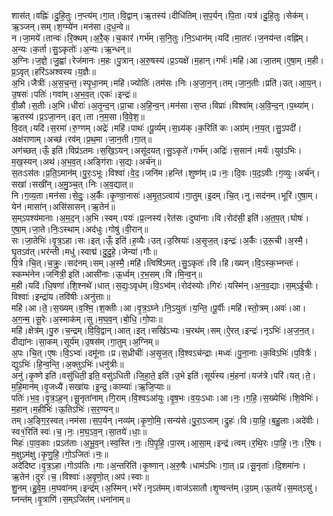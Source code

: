 

  
शास॑त्।वह्निः॑।दु॒हि॒तुः।न॒प्त्य॑म्।गा॒त्।वि॒द्वान्।ऋ॒तस्य॑।दीधि॑तिम्।स॒प॒र्यन्।पि॒ता।यत्र॑।दु॒हि॒तुः।सेक॑म्।ऋ॒ञ्जन्।सम्।श॒ग्म्ये॑न।मन॑सा।द॒ध॒न्वे॥  
न।जा॒मये॑।तान्वः॑।रि॒क्थम्।अ॒रै॒क्।च॒कार॑।गर्भ॑म्।स॒नि॒तुः।नि॒ऽधान॑म्।यदि॑।मा॒तरः॑।ज॒नय॑न्त।वह्नि॑म्।अ॒न्यः।क॒र्ता।सु॒ऽकृतोः॑।अ॒न्यः।ऋ॒न्धन्॥  
अ॒ग्निः।ज॒ज्ञे॒।जु॒ह्वा॑।रेज॑मानः।म॒हः।पु॒त्रान्।अ॒रु॒षस्य॑।प्र॒ऽयक्षे॑।म॒हान्।गर्भः॑।महि॑।आ।जा॒तम्।ए॒षा॒म्।म॒ही।प्र॒ऽवृत्।हरि॑ऽअश्वस्य।य॒ज्ञैः॥  
अ॒भि।जैत्रीः॑।अ॒स॒च॒न्त॒।स्पृ॒धा॒नम्।महि॑।ज्योतिः॑।तम॑सः।निः।अ॒जा॒न॒न्।तम्।जा॒न॒तीः।प्रति॑।उत्।आ॒य॒न्।उ॒षसः॑।पतिः॑।गवा॑म्।अ॒भ॒व॒त्।एकः॑।इन्द्रः॑॥  
वी॒ळौ।स॒तीः।अ॒भि।धीराः॑।अ॒तृ॒न्द॒न्।प्रा॒चा।अ॒हि॒न्व॒न्।मन॑सा।स॒प्त।विप्राः॑।विश्वा॑म्।अ॒वि॒न्द॒न्।प॒थ्या॑म्।ऋ॒तस्य॑।प्र॒ऽजा॒नन्।इत्।ता।न॒म॒सा।वि॒वे॒श॒॥  
वि॒दत्।यदि॑।स॒रमा॑।रु॒ग्णम्।अद्रेः॑।महि॑।पाथः॑।पू॒र्व्यम्।स॒ध्र्य॑क्।क॒रिति॑ कः।अग्र॑म्।न॒य॒त्।सु॒ऽपदी॑।अक्ष॑राणाम्।अच्छ॑।रव॑म्।प्र॒थ॒मा।जा॒न॒ती।गा॒त्॥  
अग॑च्छत्।ऊँ॒ इति॑।विप्र॑ऽतमः।स॒खि॒ऽयन्।असू॑दयत्।सु॒ऽकृते॑।गर्भ॑म्।अद्रिः॑।स॒सान॑।मर्यः॑।युव॑ऽभिः।म॒ख॒स्यन्।अथ॑।अ॒भ॒व॒त्।अङ्गि॑राः।स॒द्यः।अर्च॑न्॥  
स॒तःऽस॑तः।प्र॒ति॒ऽमान॑म्।पु॒रः॒ऽभूः।विश्वा॑।वे॒द॒।जनि॑म।हन्ति॑।शुष्ण॑म्।प्र।नः॒।दि॒वः।प॒द॒ऽवीः।ग॒व्युः।अर्च॑न्।सखा॑।सखी॑न्।अ॒मु॒ञ्च॒त्।निः।अ॒व॒द्यात्॥  
नि।ग॒व्य॒ता।मन॑सा।से॒दुः॒।अ॒र्कैः।कृ॒ण्वा॒नासः॑।अ॒मृ॒त॒ऽत्वाय॑।गा॒तुम्।इ॒दम्।चि॒त्।नु।सद॑नम्।भूरि॑।ए॒षा॒म्।येन॑।मासा॑न्।असि॑सासन्।ऋ॒तेन॑॥  
स॒म्ऽपश्य॑मानाः।अ॒म॒द॒न्।अ॒भि।स्वम्।पयः॑।प्र॒त्नस्य॑।रेत॑सः।दुघा॑नाः।वि।रोद॑सी॒ इति॑।अ॒त॒प॒त्।घोषः॑।ए॒षा॒म्।जा॒ते।निः॒ऽस्थाम्।अद॑धुः।गोषु॑।वी॒रान्॥  
सः।जा॒तेभिः॑।वृ॒त्र॒ऽहा।सः।इत्।ऊँ॒ इति॑।ह॒व्यैः।उत्।उ॒स्रियाः॑।अ॒सृ॒ज॒त्।इन्द्रः॑।अ॒र्कैः।उ॒रू॒ची।अ॒स्मै॒।घृ॒तऽव॑त्।भर॑न्ती।मधु॑।स्वाद्म॑।दु॒दु॒हे॒।जेन्या॑।गौः॥  
पि॒त्रे।चि॒त्।च॒क्रुः॒।सद॑नम्।सम्।अ॒स्मै॒।महि॑।त्विषि॑ऽमत्।सु॒ऽकृतः॑।वि।हि।ख्यन्।वि॒ऽस्क॒भ्नन्तः॑।स्कम्भ॑नेन।जनि॑त्री॒ इति॑।आसी॑नाः।ऊ॒र्ध्वम्।र॒भ॒सम्।वि।मि॒न्व॒न्॥  
म॒ही।यदि॑।धि॒षणा॑।शि॒श्नथे॑।धात्।स॒द्यः॒ऽवृध॑म्।वि॒ऽभ्व॑म्।रोद॑स्योः।गिरः॑।यस्मि॑न्।अ॒न॒व॒द्याः।स॒म्ऽई॒चीः।विश्वाः॑।इन्द्रा॑य।तवि॑षीः।अनु॑त्ताः॥  
महि॑।आ।ते॒।स॒ख्यम्।व॒श्मि॒।श॒क्तीः।आ।वृ॒त्र॒ऽघ्ने।नि॒ऽयुतः॑।य॒न्ति॒।पू॒र्वीः।महि॑।स्तो॒त्रम्।अवः॑।आ।अ॒ग॒न्म॒।सू॒रेः।अ॒स्माक॑म्।सु।म॒घ॒व॒न्।बो॒धि॒।गो॒पाः॥  
महि॑।क्षेत्र॑म्।पु॒रु।च॒न्द्रम्।वि॒वि॒द्वान्।आत्।इत्।सखि॑ऽभ्यः।च॒रथ॑म्।सम्।ऐ॒रत्।इन्द्रः॑।नृऽभिः॑।अ॒ज॒न॒त्।दीद्या॑नः।सा॒कम्।सूर्य॑म्।उ॒षस॑म्।गा॒तुम्।अ॒ग्निम्॥  
अ॒पः।चि॒त्।ए॒षः।वि॒ऽभ्वः॑।दमू॑नाः।प्र।स॒ध्रीचीः॑।अ॒सृ॒ज॒त्।वि॒श्वऽच॑न्द्राः।मध्वः॑।पु॒ना॒नाः।क॒विऽभिः॑।प॒वित्रैः॑।द्युऽभिः॑।हि॒न्व॒न्ति॒।अ॒क्तुऽभिः॑।धनु॑त्रीः॥  
अनु॑।कृ॒ष्णे इति॑।वसु॑धिती॒ इति॒ वसु॑ऽधिती।जि॒हा॒ते॒ इति॑।उ॒भे इति॑।सूर्य॑स्य।मं॒हना॑।यज॑त्रे।परि॑।यत्।ते॒।म॒हि॒मान॑म्।वृ॒जध्यै॑।सखा॑यः।इ॒न्द्र॒।काम्याः॑।ऋ॒जि॒प्याः॥  
पतिः॑।भ॒व॒।वृ॒त्र॒ऽह॒न्।सू॒नृता॑नाम्।गि॒राम्।वि॒श्वऽआ॑युः।वृ॒ष॒भः।व॒यः॒ऽधाः।आ।नः॒।ग॒हि॒।स॒ख्येभिः॑।शि॒वेभिः॑।म॒हान्।म॒हीभिः॑।ऊ॒तिऽभिः॑।स॒र॒ण्यन्॥  
तम्।अ॒ङ्गि॒र॒स्वत्।नम॑सा।स॒प॒र्यन्।नव्य॑म्।कृ॒णो॒मि॒।सन्य॑से।पु॒रा॒ऽजाम्।द्रुहः॑।वि।या॒हि॒।ब॒हु॒लाः।अदे॑वीः।स्व१॒॑रिति॑ स्वः॑।च॒।नः॒।म॒घ॒ऽव॒न्।सा॒तये॑।धाः॒॥  
मिहः॑।पा॒व॒काः।प्रऽत॑ताः।अ॒भू॒व॒न्।स्व॒स्ति।नः॒।पि॒पृ॒हि॒।पा॒रम्।आ॒सा॒म्।इन्द्र॑।त्वम्।र॒थि॒रः।पा॒हि॒।नः॒।रि॒षः।म॒क्षुऽम॑क्षु।कृ॒णु॒हि॒।गो॒ऽजितः॑।नः॒॥  
अदे॑दिष्ट।वृ॒त्र॒ऽहा।गोऽप॑तिः।गाः।अ॒न्तरिति॑।कृ॒ष्णान्।अ॒रु॒षैः।धाम॑ऽभिः।गा॒त्।प्र।सू॒नृताः॑।दि॒शमा॑नः।ऋ॒तेन॑।दुरः॑।च॒।विश्वाः॑।अ॒वृ॒णो॒त्।अप॑।स्वाः॥  
शु॒नम्।हु॒वे॒म॒।म॒घवा॑नम्।इन्द्र॑म्।अ॒स्मिन्।भरे॑।नृऽत॑मम्।वाज॑ऽसातौ।शृ॒ण्वन्त॑म्।उ॒ग्रम्।ऊ॒तये॑।स॒मत्ऽसु॑।घ्नन्त॑म्।वृ॒त्राणि॑।स॒म्ऽजित॑म्।धना॑नाम्॥  
